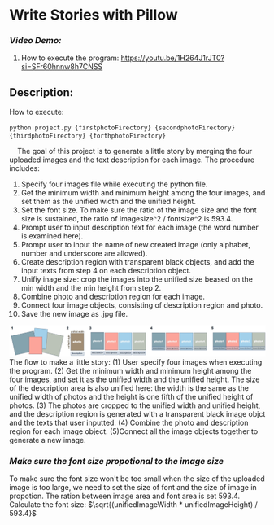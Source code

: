 # Write Stories with Pillow
### ***Video Demo:***
1. How to execute the program: https://youtu.be/1H264J1rJT0?si=SFr60hnnw8h7CNSS
## Description:

How to execute: 
```
python project.py {firstphotoFirectory} {secondphotoFirectory} {thirdphotoFirectory} {forthphotoFirectory}
```

&nbsp;&nbsp;&nbsp;&nbsp;The goal of this project is to generate a little story by merging the four uploaded images and the text description for each image. The procedure includes:
1. Specify four images file while executing the python file.
2. Get the minimum width and minimum height among the four images, and set them as the unified width and the unified height.
3. Set the font size. To make sure the ratio of the image size and the font size is sustained, the ratio of imagesize^2 / fontsize^2 is 593.4.
4. Prompt user to input description text for each image (the word number is examined here).
5. Prompr user to input the name of new created image (only alphabet, number and underscore are allowed).
6. Create description region with transparent black objects, and add the input texts from step 4 on each description object.
7. Unifiy inage size: crop the images into the unified size beased on the min width and the min height from step 2.
8. Combine photo and description region for each image.
9. Connect four image objects, consisting of description region and photo.
10. Save the new image as .jpg file.


<img src="docs\\flow.jpg" alt="drawing" align=1200/>
The flow to make a little story:
(1) User specify four images when executing the program. (2) Get the minimum width and minimum height among the four images, and set it as the unified width and the unified height. The size of the description area is also unified here: the width is the same as the unified width of photos and the height is one fifth of the unified height of photos. (3) The photos are cropped to the unified width and unified height, and the description region is generated with a transparent black image objct and the texts that user inputted. (4) Combine the photo and description region for each image object. (5)Connect all the image objects together to generate a new image.


### ***Make sure the font size propotional to the image size***
To make sure the font size won't be too small when the size of the uploaded image is too large, we need to set the size of font and the size of image in propotion. The ration between image area and font area is set 593.4. \
Calculate the font size: $\sqrt{(unifiedImageWidth * unifiedImageHeight) / 593.4}$



